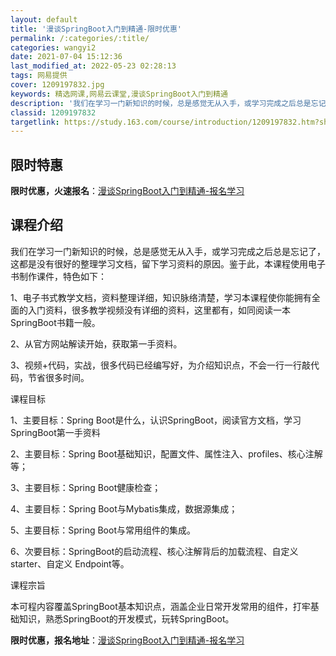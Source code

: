 ```yaml
---
layout: default
title: '漫谈SpringBoot入门到精通-限时优惠'
permalink: /:categories/:title/
categories: wangyi2
date: 2021-07-04 15:12:36
last_modified_at: 2022-05-23 02:28:13
tags: 网易提供
cover: 1209197832.jpg
keywords: 精选网课,网易云课堂,漫谈SpringBoot入门到精通
description: '我们在学习一门新知识的时候，总是感觉无从入手，或学习完成之后总是忘记了​，这都是没有很好的整理学习文档，留下学习资料的原'
classid: 1209197832
targetlink: https://study.163.com/course/introduction/1209197832.htm?share=1&shareId=1025206652&utm_campaign=share&utm_medium=iphoneShare&utm_source=&utm_u=1025206652
---
```


## 限时特惠

**限时优惠，火速报名**：[漫谈SpringBoot入门到精通-报名学习](https://study.163.com/course/introduction/1209197832.htm?share=1&shareId=1025206652&utm_campaign=share&utm_medium=iphoneShare&utm_source=&utm_u=1025206652)

## 课程介绍

我们在学习一门新知识的时候，总是感觉无从入手，或学习完成之后总是忘记了​，这都是没有很好的整理学习文档，留下学习资料的原因。鉴于此，本课程使用电子书制作课件，特色如下：

1、电子书式教学文档，资料整理详细，知识脉络清楚，学习本课程使你能拥有全面的入门资料，很多教学视频没有详细的资料，这里都有，如同阅读一本SpringBoot书籍一般。

2、从官方网站解读开始，获取第一手资料。

3、视频+代码，实战，很多代码已经编写好，为介绍知识点，不会一行一行敲代码，节省很多时间。



课程目标

1、主要目标：Spring Boot是什么，认识SpringBoot，阅读官方文档，学习SpringBoot第一手资料

2、主要目标：Spring Boot基础知识，配置文件、属性注入、profiles、核心注解等； 

3、主要目标：Spring Boot健康检查；

4、主要目标：Spring Boot与Mybatis集成，数据源集成； 

5、主要目标：Spring Boot与常用组件的集成。

6、次要目标：SpringBoot的启动流程、核心注解背后的加载流程、自定义starter、自定义 Endpoint等。



课程宗旨

本可程内容覆盖SpringBoot基本知识点，涵盖企业日常开发常用的组件，打牢基础知识，熟悉SpringBoot的开发模式，玩转SpringBoot。

**限时优惠，报名地址**：[漫谈SpringBoot入门到精通-报名学习](https://study.163.com/course/introduction/1209197832.htm?share=1&shareId=1025206652&utm_campaign=share&utm_medium=iphoneShare&utm_source=&utm_u=1025206652)

